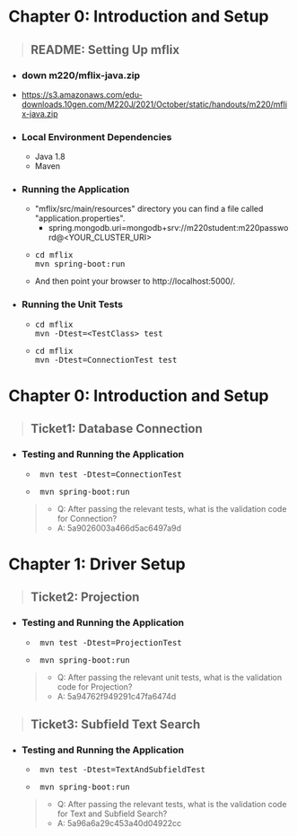 # Chapter 0: Introduction and Setup

> ## README: Setting Up mflix

* ### down m220/mflix-java.zip
* https://s3.amazonaws.com/edu-downloads.10gen.com/M220J/2021/October/static/handouts/m220/mflix-java.zip
* ### Local Environment Dependencies
    * Java 1.8
    * Maven

* ### Running the Application
    * "mflix/src/main/resources" directory you can find a file called "application.properties".
        * spring.mongodb.uri=mongodb+srv://m220student:m220password@<YOUR_CLUSTER_URI>
    * <pre>cd mflix
      mvn spring-boot:run</pre>
    * And then point your browser to http://localhost:5000/.

* ### Running the Unit Tests
    * <pre>cd mflix
      mvn -Dtest=&lt;TestClass&gt; test</pre>
    * <pre>cd mflix
      mvn -Dtest=ConnectionTest test</pre>

# Chapter 0: Introduction and Setup

> ## Ticket1: Database Connection
* ### Testing and Running the Application 
    * <pre> mvn test -Dtest=ConnectionTest</pre>
    * <pre> mvn spring-boot:run</pre>
    >* Q: After passing the relevant tests, what is the validation code for Connection?
    >* A: 5a9026003a466d5ac6497a9d


# Chapter 1: Driver Setup

> ## Ticket2: Projection
* ### Testing and Running the Application
    * <pre> mvn test -Dtest=ProjectionTest</pre>
    * <pre> mvn spring-boot:run</pre>
    >* Q: After passing the relevant unit tests, what is the validation code for Projection?
    >* A: 5a94762f949291c47fa6474d


> ## Ticket3: Subfield Text Search
* ### Testing and Running the Application
    * <pre> mvn test -Dtest=TextAndSubfieldTest</pre>
    * <pre> mvn spring-boot:run</pre>
  >* Q: After passing the relevant tests, what is the validation code for Text and Subfield Search?
  >* A: 5a96a6a29c453a40d04922cc 

